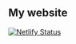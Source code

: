 ## My website
[![Netlify Status](https://api.netlify.com/api/v1/badges/23c52a32-082a-4d38-8913-8c6289f27b56/deploy-status)](https://app.netlify.com/sites/thirsty-mahavira-f272d1/deploys)